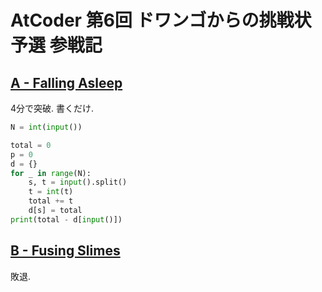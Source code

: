 # AtCoder 第6回 ドワンゴからの挑戦状 予選 参戦記

## [A - Falling Asleep](https://atcoder.jp/contests/dwacon6th-prelims/tasks/dwacon6th_prelims_a)

4分で突破. 書くだけ.

```python
N = int(input())

total = 0
p = 0
d = {}
for _ in range(N):
    s, t = input().split()
    t = int(t)
    total += t
    d[s] = total
print(total - d[input()])
```

## [B - Fusing Slimes](https://atcoder.jp/contests/dwacon6th-prelims/tasks/dwacon6th_prelims_b)

敗退.
